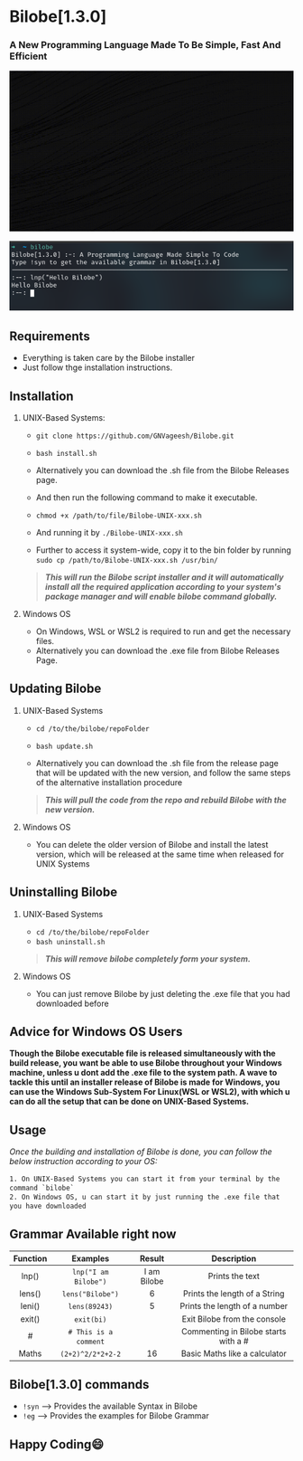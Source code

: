 # **Bilobe[1.3.0]**
### A New Programming Language Made To Be Simple, Fast And Efficient

<img src="preview/bilobeIntro.gif" width="700">

![A preview of Bilobe](preview/bilobeTerminal1.png)
## Requirements
 - Everything is taken care by the Bilobe installer
 - Just follow thge installation instructions.

## Installation

1. UNIX-Based Systems:

    - `git clone https://github.com/GNVageesh/Bilobe.git` <br>
    - `bash install.sh`<br>

    - Alternatively you can download the .sh file from the Bilobe Releases page.
    - And then run the following command to make it executable.
    - `chmod +x /path/to/file/Bilobe-UNIX-xxx.sh`
    - And running it by `./Bilobe-UNIX-xxx.sh`
    - Further to access it system-wide, copy it to the bin folder by running `sudo cp /path/to/Bilobe-UNIX-xxx.sh /usr/bin/`

    > **_This will run the Bilobe script installer and it will automatically install all the required application according to your system's package manager and will enable bilobe command globally._**

2. Windows OS

    
    - On Windows, WSL or WSL2 is required to run and get the necessary files.
    - Alternatively you can download the .exe file from Bilobe Releases Page.

## Updating Bilobe

1. UNIX-Based Systems

    - `cd /to/the/bilobe/repoFolder`<br>
    - `bash update.sh`

    - Alternatively you can download the .sh file from the release page that will be updated with the new version, and follow the same steps of the alternative installation procedure 

    > **_This will pull the code from the repo and rebuild Bilobe with the new version._**

2. Windows OS

    - You can delete the older version of Bilobe and install the latest version, which will be released at the same time when released for UNIX Systems

## Uninstalling Bilobe

1. UNIX-Based Systems

    - `cd /to/the/bilobe/repoFolder`<br>
    - `bash uninstall.sh`

    > **_This will remove bilobe completely form your system._**

2. Windows OS

    - You can just remove Bilobe by just deleting the .exe file that you had downloaded before

## Advice for Windows OS Users

**Though the Bilobe executable file is released simultaneously with the build release, you want be able to use Bilobe throughout your Windows machine, unless u dont add the .exe file to the system path. A wave to tackle this until an installer release of Bilobe is made for Windows, you can use the Windows Sub-System For Linux(WSL or WSL2), with which u can do all the setup that can be done on UNIX-Based Systems.**

## Usage

_Once the building and installation of Bilobe is done, you can follow the below instruction according to your OS:_

    1. On UNIX-Based Systems you can start it from your terminal by the command `bilobe`
    2. On Windows OS, u can start it by just running the .exe file that you have downloaded


## Grammar Available right now

| Function | Examples             | Result      | Description                          |
| :------: | :------------------: | :---------: | :------------------:                 |
| lnp()    | `lnp("I am Bilobe")` | I am Bilobe | Prints the text                      |
| lens()   | `lens("Bilobe")`     | 6           | Prints the length of a String        |
| leni()   | `lens(89243)`        | 5           | Prints the length of a number        |
| exit()   | `exit(bi)`           |             | Exit Bilobe from the console         |
| #        | `# This is a comment`|             | Commenting in Bilobe starts with a # |
| Maths    | `(2+2)^2/2*2+2-2`    |16           | Basic Maths like a calculator        |

 
## Bilobe[1.3.0] commands

 - `!syn` --> Provides the available Syntax in Bilobe
 - `!eg` --> Provides the examples for Bilobe Grammar


## Happy Coding😄



